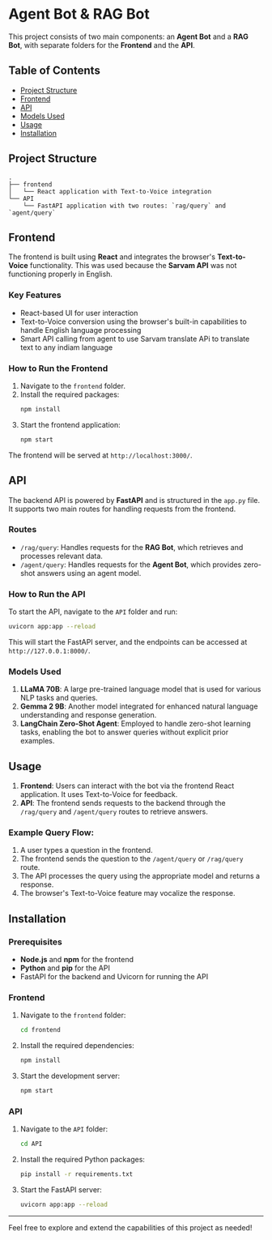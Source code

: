 
# Agent Bot & RAG Bot

This project consists of two main components: an **Agent Bot** and a **RAG Bot**, with separate folders for the **Frontend** and the **API**.

## Table of Contents
- [Project Structure](#project-structure)
- [Frontend](#frontend)
- [API](#api)
- [Models Used](#models-used)
- [Usage](#usage)
- [Installation](#installation)

## Project Structure
```
.
├── frontend
│   └── React application with Text-to-Voice integration
└── API
    └── FastAPI application with two routes: `rag/query` and `agent/query`
```

## Frontend
The frontend is built using **React** and integrates the browser's **Text-to-Voice** functionality. This was used because the **Sarvam API** was not functioning properly in English.

### Key Features
- React-based UI for user interaction
- Text-to-Voice conversion using the browser's built-in capabilities to handle English language processing
- Smart API calling from agent to use Sarvam translate APi to translate text to any indiam language 

### How to Run the Frontend
1. Navigate to the `frontend` folder.
2. Install the required packages:
    ```bash
    npm install
    ```
3. Start the frontend application:
    ```bash
    npm start
    ```
The frontend will be served at `http://localhost:3000/`.

## API
The backend API is powered by **FastAPI** and is structured in the `app.py` file. It supports two main routes for handling requests from the frontend.

### Routes
- `/rag/query`: Handles requests for the **RAG Bot**, which retrieves and processes relevant data.
- `/agent/query`: Handles requests for the **Agent Bot**, which provides zero-shot answers using an agent model.

### How to Run the API
To start the API, navigate to the `API` folder and run:

```bash
uvicorn app:app --reload
```

This will start the FastAPI server, and the endpoints can be accessed at `http://127.0.0.1:8000/`.

### Models Used
1. **LLaMA 70B**: A large pre-trained language model that is used for various NLP tasks and queries.
2. **Gemma 2 9B**: Another model integrated for enhanced natural language understanding and response generation.
3. **LangChain Zero-Shot Agent**: Employed to handle zero-shot learning tasks, enabling the bot to answer queries without explicit prior examples.

## Usage
1. **Frontend**: Users can interact with the bot via the frontend React application. It uses Text-to-Voice for feedback.
2. **API**: The frontend sends requests to the backend through the `/rag/query` and `/agent/query` routes to retrieve answers.

### Example Query Flow:
1. A user types a question in the frontend.
2. The frontend sends the question to the `/agent/query` or `/rag/query` route.
3. The API processes the query using the appropriate model and returns a response.
4. The browser's Text-to-Voice feature may vocalize the response.

## Installation

### Prerequisites
- **Node.js** and **npm** for the frontend
- **Python** and **pip** for the API
- FastAPI for the backend and Uvicorn for running the API

### Frontend
1. Navigate to the `frontend` folder:
    ```bash
    cd frontend
    ```
2. Install the required dependencies:
    ```bash
    npm install
    ```
3. Start the development server:
    ```bash
    npm start
    ```

### API
1. Navigate to the `API` folder:
    ```bash
    cd API
    ```
2. Install the required Python packages:
    ```bash
    pip install -r requirements.txt
    ```
3. Start the FastAPI server:
    ```bash
    uvicorn app:app --reload
    ```

---

Feel free to explore and extend the capabilities of this project as needed!
